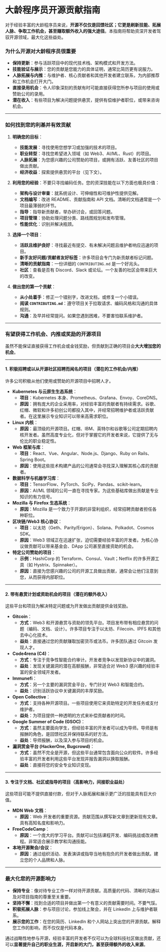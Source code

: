# 大龄程序员开源贡献指南

对于经验丰富的大龄程序员来说，**开源不仅仅是回馈社区；它更是刷新技能、拓展人脉、争取工作机会，甚至赚取额外收入的强大途径**。本指南将帮助资深开发者驾驭开源领域，最大化这些益处。

### 为什么开源对大龄程序员很重要

* **保持更新**：参与活跃项目中的现代技术栈、架构模式和开发方法。
* **技能验证与展示**：您的贡献是您能力的具体证明，通常比简历更有说服力。
* **人脉拓展与内推**：与维护者、核心贡献者和其他开发者建立联系，为内部推荐和工作机会打开大门。
* **直接录用机会**：令人印象深刻的贡献有时可能直接获得您所参与项目的使用或赞助公司的录用。
* **潜在收入**：有些项目为解决问题提供悬赏，提供有偿维护者职位，或带来咨询机会。

---

### 如何找到您的利基并有效贡献

1.  **明确您的目标**：
    * **技能发展**：寻找使用您想学习或加强的技术的项目。
    * **职业转型**：寻找您希望进入领域（如 Web3、AI/ML、Rust）的项目。
    * **人脉拓展**：为您感兴趣的公司赞助的项目，或拥有活跃、友善社区的项目做出贡献。
    * **经济收益**：探索提供悬赏的平台（见下文）。

2.  **利用您的经验**：不要只寻找编码任务。您的资深技能在以下方面也极具价值：
    * **架构与设计审查**：就系统设计、可伸缩性和可维护性提供见解。
    * **文档编写**：改进 README、贡献指南和 API 文档。清晰的文档通常是一个项目最薄弱的环节。
    * **指导**：指导新贡献者，举办研讨会，或回答问题。
    * **项目管理**：协助处理问题分类、路线图规划和发布管理。
    * **性能优化**：识别并解决瓶颈。

3.  **选择一个项目**：
    * **活跃且维护良好**：寻找最近有提交、有未解决问题且维护者响应迅速的项目。
    * **新手友好问题/贡献者友好标签**：许多项目会专门为新贡献者标记问题。
    * **清晰的贡献指南**：一份详细的 `CONTRIBUTING.md` 是一个好兆头。
    * **社区**：查看是否有 Discord、Slack 或论坛。一个友善的社区会带来巨大的改变。

4.  **做出您的第一个贡献**：
    * **从小处着手**：修正一个错别字，改进文档，或修复一个小错误。
    * **阅读 `CONTRIBUTING.md`**：遵守项目关于拉取请求、编码风格和沟通的具体规则。
    * **沟通**：及早并经常提问。如果您遇到困难，不要害怕联系维护者。

---

### 有望获得工作机会、内推或奖励的开源项目

虽然不能保证直接获得工作机会或金钱奖励，但贡献到正确的项目会**大大增加您的机会**。

---

#### 1. 积极招聘或以从开源社区招聘而闻名的项目（潜在的工作机会/内推）

许多公司积极从他们使用或赞助的开源项目中招聘人才。

* **Kubernetes 与云原生生态系统**：
    * **项目**：Kubernetes 本身、Prometheus、Grafana、Envoy、CoreDNS。
    * **原因**：拥有庞大的企业采用率，对经验丰富的贡献者有持续需求。谷歌、红帽、微软和许多初创公司都投入其中，并经常招聘维护者或活跃贡献者。在这里展示专业知识可以带来高需求职位。
* **Linux 内核**：
    * **原因**：最顶级的开源项目。红帽、IBM、英特尔和谷歌等公司定期招聘内核开发者。虽然高度专业化，但对于掌握它的开发者来说，它提供了无与伦比的职业稳定性。
* **Web 框架与库**：
    * **项目**：React、Vue、Angular、Node.js、Django、Ruby on Rails、Spring Boot。
    * **原因**：使用这些技术构建产品的公司通常会寻找深入理解其核心库的贡献者。
* **数据科学与机器学习库**：
    * **项目**：TensorFlow、PyTorch、SciPy、Pandas、scikit-learn。
    * **原因**：AI/ML 领域的公司一直在寻找专家。为这些基础库做出贡献是专业知识的有力信号。
* **Mozilla 与 Firefox 生态系统**：
    * **原因**：Mozilla 是一个致力于开源的非营利组织，经常招聘贡献者担任各种职位。
* **区块链/Web3 核心协议**：
    * **项目**：以太坊（Geth、Parity/Erigon）、Solana、Polkadot、Cosmos SDK。
    * **原因**：Web3 领域正在迅速扩张，迫切需要经验丰富的开发者。为核心协议做贡献可以带来基金会、DApp 公司甚至直接资助的机会。
* **特定公司赞助的项目**：
    * **示例**：HashiCorp 的 Terraform、Consul、Vault；Netflix 的许多开源工具（如 Hystrix、Spinnaker）。
    * **原因**：直接为您感兴趣的公司的开源工具做出贡献，通常会让他们注意到您，从而获得内部职位。

---

#### 2. 带有悬赏计划或资助机会的项目（潜在的额外收入）

这些平台和项目为解决特定问题或为开发做出贡献提供金钱奖励。

* **Gitcoin**：
    * **方式**：Web3 和开源悬赏与资助的领先平台。项目发布带有相应悬赏的问题（编码、文档、设计）。许多项目专注于以太坊、Filecoin、IPFS 和其他去中心化技术。
    * **益处**：直接通过您的贡献赚取加密货币或法币。许多团队通过 Gitcoin 发现人才。
* **Code4rena (C4)**：
    * **方式**：专注于竞争性智能合约审计。开发者竞争以发现新协议中的漏洞。
    * **益处**：发现关键漏洞的潜在高额报酬，非常适合对 Web3 感兴趣的经验丰富的安全领域开发者。
* **Immunefi**：
    * **方式**：另一个主要的漏洞赏金平台，专门针对 Web3 和智能合约。
    * **益处**：识别活跃协议中关键漏洞的丰厚奖励。
* **Open Collective**：
    * **方式**：支持各种开源项目。一些项目使用它来资助特定的开发任务或支付维护者。
    * **益处**：为项目提供一种透明的方式来补偿贡献者的时间。
* **Google Summer of Code (GSOC)**：
    * **方式**：虽然主要面向学生，但经验丰富的开发者可以成为导师。导师是有报酬的角色，是回馈社区并保持联系的好方法。
    * **益处**：导师报酬，以及深入参与项目的机会。
* **漏洞赏金平台 (HackerOne, Bugcrowd)**：
    * **方式**：虽然不完全是开源，但这些平台通常包含面向公众的软件。许多经验丰富的开发者利用这些平台发现并报告漏洞以换取报酬。
    * **益处**：直接将您的安全专业知识变现。

---

#### 3. 专注于文档、社区或指导的项目（高影响力，间接职业益处）

这些项目可能不提供直接付款，但对于人脉拓展和展示更广泛的技能具有巨大价值。

* **MDN Web 文档**：
    * **原因**：Web 开发者的重要资源。贡献范围从撰写新文章到更新现有文章。具有高知名度和影响力。
* **FreeCodeCamp**：
    * **原因**：一个庞大的学习平台。贡献可以包括课程开发、编码挑战或改进教程。非常适合展示教学和沟通技能。
* **本地开源聚会/会议**：
    * **原因**：通过组织活动、发表演讲或指导当地有抱负的开发者做出贡献。建立您的个人品牌和人脉。

---

### 最大化您的开源影响力

* **保持专业**：像对待专业工作一样对待开源贡献。高质量的代码、清晰的沟通以及对项目指南的尊重至关重要。
* **坚持不懈**：找到合适的项目并做出第一个有意义的贡献需要时间。不要气馁。
* **积极拓展人脉**：参与项目讨论，参加线上聚会，并在 LinkedIn 上与维护者联系。
* **展示您的工作**：在您的简历、LinkedIn 和个人网站上突出您的开源贡献。解释您工作的影响，而不仅仅是代码本身。

通过战略性地参与开源，经验丰富的开发者不仅可以为全球科技社区做出贡献，还可以**显著提升自己的职业生涯，开启新的大门，甚至获得额外的收入来源**。
